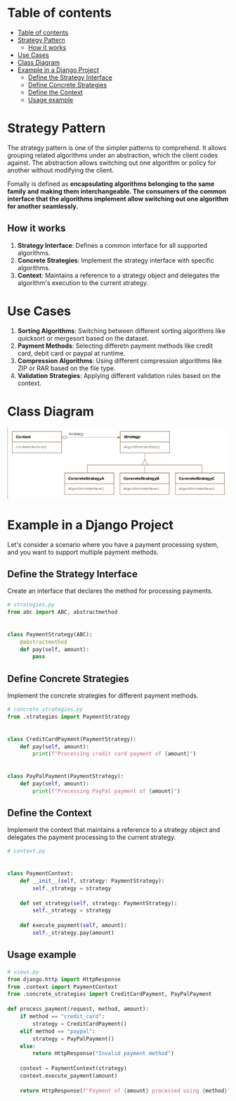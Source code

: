 # Table of contents 
- [Table of contents](#table-of-contents)
- [Strategy Pattern](#strategy-pattern)
  - [How it works](#how-it-works)
- [Use Cases](#use-cases)
- [Class Diagram](#class-diagram)
- [Example in a Django Project](#example-in-a-django-project)
  - [Define the Strategy Interface](#define-the-strategy-interface)
  - [Define Concrete Strategies](#define-concrete-strategies)
  - [Define the Context](#define-the-context)
  - [Usage example](#usage-example)


# Strategy Pattern 
The strategy pattern is one of the simpler patterns to comprehend. It allows grouping related algorithms under an abstraction, which the client codes against. The abstraction allows switching out one algorithm or policy for another without modifying the client. 

Fomally is defined as **encapsulating algorithms belonging to the same family and making them interchangeable. The consumers of the common interface that the algorithms implement allow switching out one algorithm for another seamlessly.**

## How it works
1. **Strategy Interface**: Defines a common interface for all supported algorithms. 
2. **Concrete Strategies**: Implement the strategy interface with specific algorithms. 
3. **Context**: Maintains a reference to a strategy object and delegates the algorithm's execution to the current strategy.

# Use Cases 
1. **Sorting Algorithms**: Switching between different sorting algorithms like quicksort or mergesort based on the dataset. 
2. **Payment Methods**: Selecting differetn payment methods like credit card, debit card or paypal at runtime. 
3. **Compression Algorithms**: Using different compression algorithms like ZIP or RAR based on the file type. 
4. **Validation Strategies**: Applying different validation rules based on the context. 

# Class Diagram 
![Strategy Pattern](images/strategy.png)

# Example in a Django Project 
Let's consider a scenario where you have a payment processing system, and you want to support multiple payment methods.

## Define the Strategy Interface
Create an interface that declares the method for processing payments. 

```python 
# strategies.py 
from abc import ABC, abstractmethod


class PaymentStrategy(ABC):
    @abstractmethod
    def pay(self, amount):
        pass
```

## Define Concrete Strategies 
Implement the concrete strategies for different payment methods. 

```python 
# concrete_strategies.py
from .strategies import PaymentStrategy


class CreditCardPayment(PaymentStrategy):
    def pay(self, amount):
        print(f"Processing credit card payment of {amount}")


class PayPalPayment(PaymentStrategy):
    def pay(self, amount):
        print(f"Processing PayPal payment of {amount}")
```

## Define the Context 
Implement the context that maintains a reference to a strategy object and delegates the payment processing to the current strategy. 

```python 
# context.py


class PaymentContext:
    def __init__(self, strategy: PaymentStrategy):
        self._strategy = strategy 

    def set_strategy(self, strategy: PaymentStrategy):
        self._strategy = strategy

    def execute_payment(self, amount):
        self._strategy.pay(amount)
```


## Usage example 
```python
# views.py
from django.http import HttpResponse
from .context import PaymentContext
from .concrete_strategies import CreditCardPayment, PayPalPayment

def process_payment(request, method, amount):
    if method == "credit_card":
        strategy = CreditCardPayment()
    elif method == "paypal":
        strategy = PayPalPayment()
    else:
        return HttpResponse("Invalid payment method")

    context = PaymentContext(strategy)
    context.execute_payment(amount)

    return HttpResponse(f"Payment of {amount} processed using {method}")
```